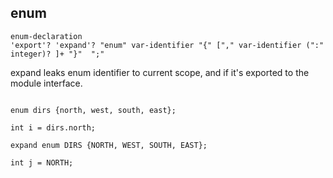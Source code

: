 ## enum

```syntax
enum-declaration
'export'? 'expand'? "enum" var-identifier "{" ["," var-identifier (":" integer)? ]+ "}"  ";"
```

expand leaks enum identifier to current scope, and if it's exported to the module interface.


```plee

enum dirs {north, west, south, east};

int i = dirs.north;

expand enum DIRS {NORTH, WEST, SOUTH, EAST};

int j = NORTH;

```
